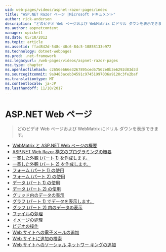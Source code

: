 ```yaml
---
uid: web-pages/videos/aspnet-razor-pages/index
title: "ASP.NET Razor ページ |Microsoft ドキュメント"
author: rick-anderson
description: "どのビデオ Web ページおよび WebMatrix にドリル ダウンを表示できます。"
ms.author: aspnetcontent
manager: wpickett
ms.date: 05/18/2012
ms.topic: article
ms.assetid: ffad842d-548c-40c6-84c5-10858133e972
ms.technology: dotnet-webpages
ms.prod: .net-framework
msc.legacyurl: /web-pages/videos/aspnet-razor-pages
msc.type: chapter
ms.openlocfilehash: c2656e666e3267895ced67562e0b3e6292d83d3d
ms.sourcegitcommit: 9a9483aceb34591c97451997036a9120c3fe2baf
ms.translationtype: MT
ms.contentlocale: ja-JP
ms.lasthandoff: 11/10/2017
---
```

<a name="aspnet-web-pages"></a>ASP.NET Web ページ
=================
> どのビデオ Web ページおよび WebMatrix にドリル ダウンを表示できます。


- [WebMatrix と ASP.NET Web ページの概要](getting-started-with-webmatrix-and-aspnet-web-pages.md)
- [ASP.NET Web Razor 構文のプログラミングの概要](introduction-to-aspnet-web-programming-using-the-razor-syntax.md)
- [一貫した外観 (パート 1) を作成します。](creating-a-consistent-look-part-1.md)
- [一貫した外観 (パート 2) を作成します。](creating-a-consistent-look-part-2.md)
- [フォーム (パート 1) の使用](working-with-forms-part-1.md)
- [フォーム (パート 2) の使用](working-with-forms-part-2.md)
- [データ (パート 1) の使用](working-with-data-part-1.md)
- [データ (パート 2) の使用](working-with-data-part-2.md)
- [グリッド内のデータの表示](displaying-data-in-a-grid.md)
- [グラフ (パート 1) でデータを表示します。](displaying-data-in-a-chart-part-1.md)
- [グラフ (パート 2) 内のデータの表示](displaying-data-in-a-chart-part-2.md)
- [ファイルの処理](working-with-files.md)
- [イメージの処理](working-with-images.md)
- [ビデオの操作](working-with-video.md)
- [Web サイトへの電子メールの追加](adding-email-to-your-web-site.md)
- [Web サイトに追加の検索](adding-search-to-your-web-site.md)
- [Web サイトへのソーシャル ネットワー キングの追加](adding-social-networking-to-your-website.md)
